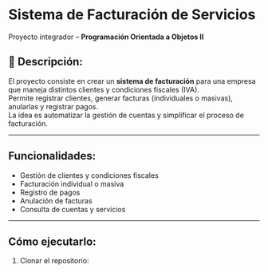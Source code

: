 #  Sistema de Facturación de Servicios

Proyecto integrador – **Programación Orientada a Objetos II**


## 🧩 Descripción:

El proyecto consiste en crear un **sistema de facturación** para una empresa que maneja distintos clientes y condiciones fiscales (IVA).  
Permite registrar clientes, generar facturas (individuales o masivas), anularlas y registrar pagos.  
La idea es automatizar la gestión de cuentas y simplificar el proceso de facturación.

---

##  Funcionalidades:

- Gestión de clientes y condiciones fiscales  
- Facturación individual o masiva  
- Registro de pagos  
- Anulación de facturas  
- Consulta de cuentas y servicios

---

##  Cómo ejecutarlo:

1. Clonar el repositorio:  

